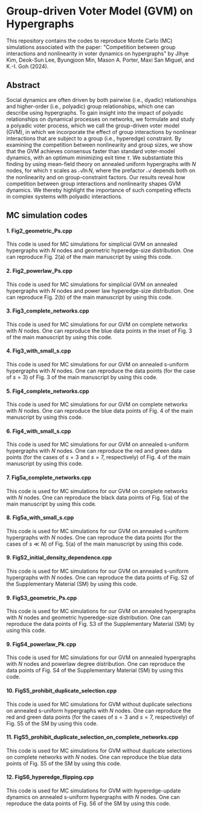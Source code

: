 # Group-driven Voter Model (GVM) on Hypergraphs 

This repository contains the codes to reproduce Monte Carlo (MC) simulations associated with the paper:
"Competition between group interactions and nonlinearity in voter dynamics on hypergraphs" by Jihye Kim, Deok-Sun Lee, Byungjoon Min, Mason A. Porter, Maxi San Miguel, and K.-I. Goh (2024). 

## Abstract

Social dynamics are often driven by both pairwise (i.e., dyadic) relationships and higher-order (i.e., polyadic) group relationships, which one can describe using hypergraphs. To gain insight into the impact of polyadic relationships on dynamical processes on networks, we formulate and study a polyadic voter process, which we call the group-driven voter model (GVM), in which we incorporate the effect of group interactions by nonlinear interactions that are subject to a group (i.e., hyperedge) constraint. By examining the competition between nonlinearity and group sizes, we show that the GVM achieves consensus faster than standard voter-model dynamics, with an optimum minimizing exit time $\tau$. We substantiate this finding by using mean-field theory on annealed uniform hypergraphs with $N$ nodes, for which $\tau$ scales as $\mathcal{A} \ln N$, where the prefactor $\mathcal{A}$ depends both on the nonlinearity and on group-constraint factors. Our results reveal how competition between group interactions and nonlinearity shapes GVM dynamics. We thereby highlight the importance of such competing effects in complex systems with polyadic interactions.

## MC simulation codes

#### 1. Fig2_geometric_Ps.cpp
This code is used for MC simulations for simplicial GVM on annealed hypergraphs with $N$ nodes and geometric hyperedge-size distribution. 
One can reproduce Fig. 2(a) of the main manuscript by using this code.

#### 2. Fig2_powerlaw_Ps.cpp
This code is used for MC simulations for simplicial GVM on annealed hypergraphs with $N$ nodes and power law hyperedge-size distribution.
One can reproduce Fig. 2(b) of the main manuscript by using this code.

#### 3. Fig3_complete_networks.cpp 
This code is used for MC simulations for our GVM on complete networks with $N$ nodes.
One can reproduce the blue data points in the inset of Fig. 3 of the main manuscript by using this code.

#### 4. Fig3_with_small_s.cpp
This code is used for MC simulations for our GVM on annealed s-uniform hypergraphs with $N$ nodes.
One can reproduce the data points (for the case of $s=3$) of Fig. 3 of the main manuscript by using this code.

#### 5. Fig4_complete_networks.cpp 
This code is used for MC simulations for our GVM on complete networks with $N$ nodes.
One can reproduce the blue data points of Fig. 4 of the main manuscript by using this code.

#### 6. Fig4_with_small_s.cpp
This code is used for MC simulations for our GVM on annealed s-uniform hypergraphs with $N$ nodes.
One can reproduce the red and green data points (for the cases of $s=3$ and $s=7$, respectively) of Fig. 4 of the main manuscript by using this code.

#### 7. Fig5a_complete_networks.cpp 
This code is used for MC simulations for our GVM on complete networks with $N$ nodes.
One can reproduce the black data points of Fig. 5(a) of the main manuscript by using this code.

#### 8. Fig5a_with_small_s.cpp
This code is used for MC simulations for our GVM on annealed s-uniform hypergraphs with $N$ nodes.
One can reproduce the data points (for the cases of $s \ll N$) of Fig. 5(a) of the main manuscript by using this code.

#### 9. FigS2_initial_density_dependence.cpp
This code is used for MC simulations for our GVM on annealed s-uniform hypergraphs with $N$ nodes.
One can reproduce the data points of Fig. S2 of the Supplementary Material (SM) by using this code.

#### 9. FigS3_geometric_Ps.cpp
This code is used for MC simulations for our GVM on annealed hypergraphs with $N$ nodes and geometric hyperedge-size distribution.
One can reproduce the data points of Fig. S3 of the Supplementary Material (SM) by using this code.

#### 9. FigS4_powerlaw_Pk.cpp
This code is used for MC simulations for our GVM on annealed hypergraphs with $N$ nodes and powerlaw degree distribution.
One can reproduce the data points of Fig. S4 of the Supplementary Material (SM) by using this code.

#### 10. FigS5_prohibit_duplicate_selection.cpp
This code is used for MC simulations for GVM without duplicate selections on annealed s-uniform hypergraphs with $N$ nodes.
One can reproduce the red and green data points (for the cases of $s=3$ and $s=7$, respectively) of Fig. S5 of the SM by using this code.

#### 11. FigS5_prohibit_duplicate_selection_on_complete_networks.cpp
This code is used for MC simulations for GVM without duplicate selections on complete networks with $N$ nodes.
One can reproduce the blue data points of Fig. S5 of the SM by using this code.

#### 12. FigS6_hyperedge_flipping.cpp
This code is used for MC simulations for GVM with hyperedge-update dynamics on annealed s-uniform hypergraphs with $N$ nodes.
One can reproduce the data points of Fig. S6 of the SM by using this code.
